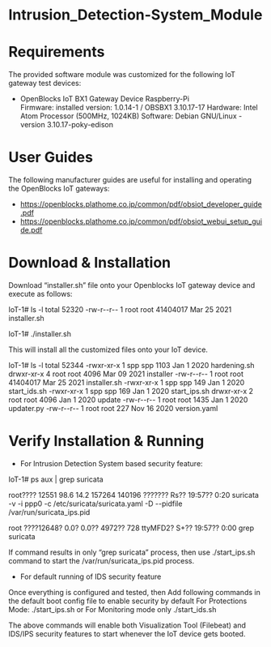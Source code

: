 # Intrusion_Detection-System_Module
# Requirements
The provided software module was customized for the following IoT gateway test devices:

* OpenBlocks IoT BX1 Gateway Device 
     Raspberry-Pi  
     Firmware: installed version: 1.0.14-1 / OBSBX1 3.10.17-17
     Hardware: Intel Atom Processor (500MHz, 1024KB) 
     Software: Debian GNU/Linux - version 3.10.17-poky-edison 

# User Guides 
The following manufacturer guides are useful for installing and operating the OpenBlocks IoT gateways:  

* https://openblocks.plathome.co.jp/common/pdf/obsiot_developer_guide.pdf 
* https://openblocks.plathome.co.jp/common/pdf/obsiot_webui_setup_guide.pdf

# Download & Installation  

Download “installer.sh” file onto your Openblocks IoT gateway device and execute as follows:  

IoT-1# 	ls -l
total 52320
-rw-r--r--    1 	root root	    41404017	Mar 25 2021 	installer.sh

IoT-1# 	 ./installer.sh 

This will install all the customized files onto your IoT device. 

IoT-1# 	ls -l 
total 52344
-rwxr-xr-x	 1 	spp  spp	   1103 	Jan  1 2020 hardening.sh
drwxr-xr-x  4 	root root	   4096 	Mar 09 2021 installer
-rw-r--r--  1 	root root 41404017	Mar 25 2021 installer.sh
-rwxr-xr-x	 1 	spp  spp	    149 	Jan  1 2020 start_ids.sh
-rwxr-xr-x	 1 	spp  spp	    169 	Jan  1 2020 start_ips.sh
drwxr-xr-x  2 	root root	   4096 	Jan  1 2020 update 
-rw-r--r--  1 	root root	   1435 	Jan  1 2020 updater.py
-rw-r--r--  1 	root root	    227 	Nov 16 2020 version.yaml



# Verify Installation & Running 

* For Intrusion Detection System based security feature: 

IoT-1# 	ps aux | grep suricata

root???? 12551 98.6 14.2 157264 140196 ??????? Rs?? 19:57?? 0:20 suricata -v -i ppp0 -c /etc/suricata/suricata.yaml -D --pidfile /var/run/suricata_ips.pid

root ????12648? 0.0? 0.0?? 4972?? 728 ttyMFD2? S+?? 19:57?? 0:00 grep suricata

If command results in only “grep suricata” process, then use ./start_ips.sh command to start the /var/run/suricata_ips.pid process. 

* For default running of IDS security feature 

Once everything is configured and tested, then Add following commands in the default boot config file to enable security by default
For Protections Mode: 
    ./start_ips.sh
or
For Monitoring mode only 
    ./start_ids.sh 

The above commands will enable both Visualization Tool (Filebeat) and IDS/IPS security features to start whenever the IoT device gets booted. 


